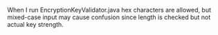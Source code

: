 When I run EncryptionKeyValidator.java hex characters are allowed, but mixed-case input may cause confusion since length is checked but not actual key strength.

